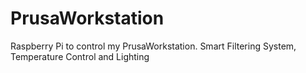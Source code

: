 # PrusaWorkstation
Raspberry Pi to control my PrusaWorkstation. Smart Filtering System, Temperature  Control and Lighting
